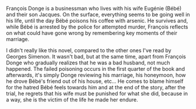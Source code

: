François Donge is a businessman who lives with his wife Eugénie (Bébé) and their son Jacques. On the surface, everything seems to be going well in his life, until the day Bébé poisons his coffee with arsenic. He survives and, while Bébé is arrested by the police for attempted murder, François reflects on what could have gone wrong by remembering key moments of their marriage.

I didn't really like this novel, compared to the other ones I've read by Georges Simenon. It wasn't bad, but at the same time, apart from François Donge who gradually realizes that he was a bad husband, not much happened. The failed poisoning occurs in the first quarter of the book and afterwards, it's simply Donge reviewing his marriage, his honeymoon, how he drove Bébé's friend out of his house, etc... He comes to blame himself for the hatred Bébé feels towards him and at the end of the story, after the trial, he regrets that his wife must be punished for what she did, because in a way, she is the victim of the life he made her endure.
